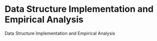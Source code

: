 # Data Structure Implementation and Empirical Analysis
 Data Structure Implementation and Empirical Analysis
